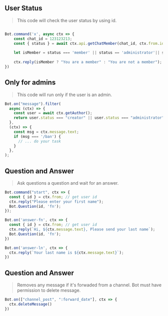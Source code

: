 ## User Status
> This code will check the user status by using id.
```js

Bot.command('x', async ctx => {
    const chat_id = 123123213;
    const { status } = await ctx.api.getChatMember(chat_id, ctx.from.id);
    
    let isMember = status === 'member' || status == 'administrator'|| status==='creator';
    
    ctx.reply(isMember ? "You are a member" : "You are not a member");
})
```

## Only for admins
> This code will run only if the user is an admin.
```js
Bot.on("message").filter(
  async (ctx) => {
    const user = await ctx.getAuthor();
    return user.status === "creator" || user.status === "administrator";
  },
  (ctx) => {
    const msg = ctx.message.text;
    if (msg === '/ban') {
      // ... do your task
    }
  },
);
```

## Question and Answer
> Ask questions a question and wait for an answer.
```js
Bot.command("start", ctx => {
  const { id } = ctx.from; // get user id
  ctx.reply("Please enter your first name");
  Bot.Question(id, 'fn');
});

Bot.on('answer-fn', ctx => {
  const { id } = ctx.from; // get user id
  ctx.reply(`Hi, ${ctx.message.text}, Please send your last name`);
  Bot.Question(id, 'fn');
})

Bot.on('answer-ln', ctx => {
  ctx.reply(`Your last name is ${ctx.message.text}`);
})
```

## Question and Answer
> Removes any message if it's forwaded from a channel. Bot must have permission to delete message.
```js
Bot.on(["channel_post", ":forward_date"], ctx => {
  ctx.deleteMessage()
})

```

